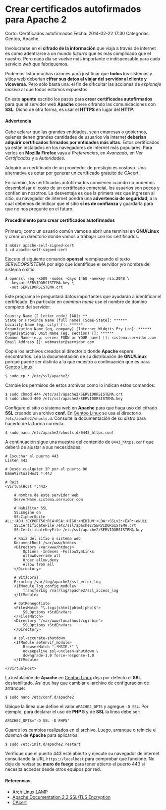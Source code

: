 Crear certificados autofirmados para Apache 2
=============================================

Corto: Certificados autofirmados
Fecha: 2014-02-22 17:30
Categorías: Gentoo, Apache

Involucrarse en el **cifrado de la información** que viaja a través de internet es como adentrarse a un mundo _bizarro_ que es más complicado que el nuestro. Pero cada día se vuelve más importante e indispensable para cada servicio _web_ que fabriquemos.

Podemos listar muchas razones para justificar que **todos** los sistemas y sitios web deberían **cifrar sus datos al viajar del servidor al cliente y viceversa**. Pero sólo basta una: el fin de dificultar las acciones de _espionaje masivo_ al que todos estamos expuestos.

En este **apunte** escribo los pasos para **crear certificados autofirmados** para que el servidor web **Apache** opere cifrando las comunicaciones con **SSL**. Dicho de otra forma, es usar el **HTTPS** en lugar del **HTTP**.

<!-- break -->

#### Advertencia

Cabe aclarar que las grandes entidades, sean empresas o gobiernos, quienes tienen grandes cantidades de usuarios vía internet **deberían adquirir certificados firmados por entidades más altas**. Éstos certificados ya están instalados en los navegadores de internet más populares. Para verlos en **Mozilla Firefox** vaya a _Preferencias_, en _Avanzado_, en _Ver Certificados_ y a _Autoridades_.

Adquirir un certificado de un proveedor de prestigio es costoso. Una alternativa es optar por generar un certificado gratuito de [CAcert](http://www.cacert.org/).

En cambio, los certificados autofirmados convienen cuando no podemos desembolsar el costo de un certificado comercial, los usuarios son pocos y confían en nosotros. La desventaja es que la primera vez que ingresen al sitio, su navegador de internet pondrá una **advertencia de seguridad**; a la cual debemos de indicar que el sitio **sí es de confianza** y guardarla para que no nos pregunte en el futuro.

#### Procedimiento para crear certificados autofirmados

Primero, como un usuario común vamos a abrir una terminal en **GNU/Linux** y crear un directorio donde vamos a trabajar con los certificados.

    $ mkdir apache-self-signed-cert
    $ cd apache-self-signed-cert

Ejecute el siguiente comando **openssl** reemplazando el texto _SERVIDORSISTEMA_ por algo que identifique el servidor y/o nombre del sistema o sitio:

    $ openssl req -x509 -nodes -days 1460 -newkey rsa:2048 \
      -keyout SERVIDORSISTEMA.key \
      -out SERVIDORSISTEMA.crt

Este programa le preguntará datos importantes que ayudarán a identificar el certificado. En particular en _common name_ use el nombre de domino completo del servidor.

    Country Name (2 letter code) [AU]: **
    State or Province Name (full name) [Some-State]: ******
    Locality Name (eg, city) []: ******
    Organization Name (eg, company) [Internet Widgits Pty Ltd]: ******
    Organizational Unit Name (eg, section) []: ******
    Common Name (e.g. server FQDN or YOUR name) []: sistema.servidor.com
    Email Address []: webmaster@servidor.com

Copie los archivos creados al directorio donde **Apache** espere encontrarlos. Lea la documentación de su distribución de **GNU/Linux** porque puede ser distinta a la que muestro a continuación que es para [Gentoo Linux](http://gentoo.org/):

    $ sudo cp * /etc/ssl/apache2/

Cambie los permisos de estos archivos como lo indican estos comandos:

    $ sudo chmod 444 /etc/ssl/apache2/SERVIDORSISTEMA.crt
    $ sudo chmod 400 /etc/ssl/apache2/SERVIDORSISTEMA.key

Configure el sitio o sistema web en **Apache** para que haga uso del cifrado **SSL** creando un archivo **conf**. En [Gentoo Linux](http://gentoo.org/) se usa el directorio `/etc/apache2/vhosts.d`. Consulte la documentación de su _distro_ para hacerlo de la forma correcta.

    $ sudo nano /etc/apache2/vhosts.d/0443_https.conf

A continuación sigue una muestra del contenido de `0443_https.conf` que deberá de ajustar a sus necesidades:

    # Escuchar el puerto 443
    Listen 443

    # Desde cualquier IP por el puerto 80
    NameVirtualHost *:443

    # Raiz
    <VirtualHost *:443>

        # Nombre de este servidor web
        ServerName sistema.servidor.com

        # Habilitar SSL
        SSLEngine on
        SSLCipherSuite ALL:!ADH:!EXPORT56:RC4+RSA:+HIGH:+MEDIUM:+LOW:+SSLv2:+EXP:+eNULL
        SSLCertificateFile /etc/ssl/apache2/SERVIDORSISTEMA.crt
        SSLCertificateKeyFile /etc/ssl/apache2/SERVIDORSISTEMA.key

        # Raíz del sitio o sistema web
        DocumentRoot /var/www/htdocs
        <Directory /var/www/htdocs>
            Options -Indexes -FollowSymLinks
            AllowOverride all
            Order allow,deny
            Allow from all
        </Directory>

        # Bitácoras
        ErrorLog /var/log/apache2/ssl_error_log
        <IfModule log_config_module>
            TransferLog /var/log/apache2/ssl_access_log
        </IfModule>

        # OptRenegotiate
        <FilesMatch "\.(cgi|shtml|phtml|php)$">
            SSLOptions +StdEnvVars
        </FilesMatch>
        <Directory "/var/www/localhost/cgi-bin">
            SSLOptions +StdEnvVars
        </Directory>

        # ssl-accurate-shutdown
        <IfModule setenvif_module>
            BrowserMatch ".*MSIE.*" \
            nokeepalive ssl-unclean-shutdown \
            downgrade-1.0 force-response-1.0
        </IfModule>

    </VirtualHost>

La instalación de **Apache** en [Gentoo Linux](http://gentoo.org/) deja por defecto el **SSL** deshabilitado. Así que hay que cambiar el archivo de configuración de arranque:

    $ sudo nano /etc/conf.d/apache2

Ubique la línea que define el valor `APACHE2_OPTS` y agregue `-D SSL`. Por ejemplo, para declarar el uso de **PHP 5** y de **SSL** la línea debe ser:

    APACHE2_OPTS="-D SSL -D PHP5"

Guarde los cambios realizados en el archivo. Luego, arranque o reinicie el _daemon_ de **Apache** para aplicarlos.

    $ sudo /etc/init.d/apache2 restart

Verifique que el puerto 443 esté abierto y ejecute su navegador de internet consultando la URL `https://localhost` para comprobar que funcione. No deje de revisar su **muro de fuego** para tener abierto el puerto 443 si necesita acceder desde otros equipos por red.

#### Referencias

* [Arch Linux LAMP](https://wiki.archlinux.org/index.php/LAMP)
* [Apache Documentation 2.2 SSL/TLS Encryption](http://httpd.apache.org/docs/2.2/ssl/)
* [CAcert](https://www.cacert.org/)
